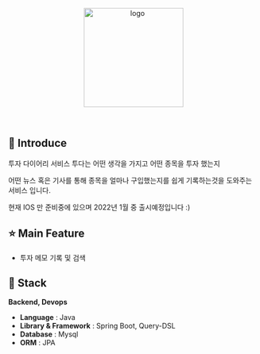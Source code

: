 <p align="middle" >
  <img width="200px;" src="https://user-images.githubusercontent.com/41194313/147240376-bfcc662e-d1cd-48ab-8f33-d66ff89721b5.png" alt="logo"/>
</p>

<br/>


## 📝 Introduce
투자 다이어리 서비스 투다는 어떤 생각을 가지고 어떤 종목을 투자 했는지

어떤 뉴스 혹은 기사를 통해 종목을 얼마나 구입했는지를 쉽게 기록하는것을 도와주는 서비스 입니다.

현재 IOS 만 준비중에 있으며 2022년 1월 중 출시예정입니다 :)


## ⭐ Main Feature
- 투자 메모 기록 및 검색


## 🔧 Stack
**Backend, Devops**
- **Language** : Java
- **Library & Framework** : Spring Boot, Query-DSL
- **Database** : Mysql
- **ORM** : JPA

